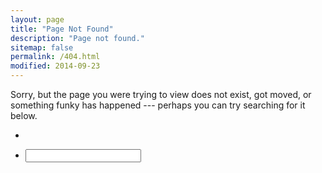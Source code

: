 ```yaml
---
layout: page
title: "Page Not Found"
description: "Page not found."
sitemap: false
permalink: /404.html
modified: 2014-09-23
---  
```


Sorry, but the page you were trying to view does not exist, got moved, or something funky has happened --- perhaps you can try searching for it below.

<ul class="post-list">
  <li>
    <div id="search_results">
    </div>
    </li>
  <li>
    <input id="searchterm"/>
    <a id="reflectedlink" href="{{ site.url }}{{ page.url }}"><i class="icon-search"></i></a>
<script type="text/javascript">
    var link= document.getElementById('reflectedlink');
    var input= document.getElementById('searchterm');
    input.onchange=input.onkeyup= function() {
        link.search= '?query='+encodeURIComponent(input.value);
        link.firstChild.data= link.href;
        link.innerHtml = "Go";
    };
</script>
  </li>
    <script src="{{ site.assets }}/js/vendor/jquery-1.9.1.min.js"></script>
    <script src="{{ site.assets }}/js/vendor/jquery-tapir.min.js"></script>
    <script>
      $('#search_results').tapir({'token': '54095186d88cc00200000000'});
    </script>
</ul>
